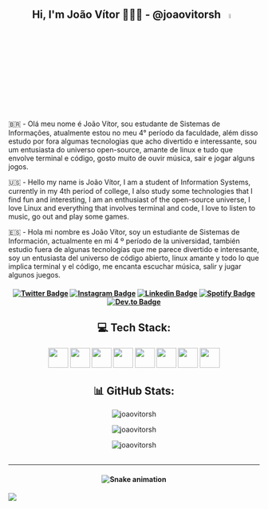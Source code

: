 
<h2 align="center">Hi, I'm João Vítor 👨🏻‍💻 - @joaovitorsh <a href="https://www.gautamkrishnar.com/"><img src="https://media.giphy.com/media/hvRJCLFzcasrR4ia7z/giphy.gif" width="5%"></a> </h2>

🇧🇷 - Olá meu nome é João Vítor, sou estudante de Sistemas de Informações, atualmente estou no meu 4° período da faculdade, além disso estudo por fora algumas tecnologias que acho divertido e interessante, sou um entusiasta do universo open-source, amante de linux e tudo que envolve terminal e código, gosto muito de ouvir música, sair e jogar alguns jogos. <br>

🇺🇸 - Hello my name is João Vítor, I am a student of Information Systems, currently in my 4th period of college, I also study some technologies that I find fun and interesting, I am an enthusiast of the open-source universe, I love Linux and everything that involves terminal and code, I love to listen to music, go out and play some games. <br>

🇪🇸 - Hola mi nombre es João Vítor, soy un estudiante de Sistemas de Información, actualmente en mi 4 º período de la universidad, también estudio fuera de algunas tecnologías que me parece divertido e interesante, soy un entusiasta del universo de código abierto, linux amante y todo lo que implica terminal y el código, me encanta escuchar música, salir y jugar algunos juegos. <br>

<h4 align="center">
  
[![Twitter Badge](https://img.shields.io/badge/-Twitter-blue?style=for-the-badge&logo=Facebook&logoColor=white&link=https://github.com/joaovitorsh)](https://twitter.com/joaovitorsh_)
[![Instagram Badge](https://img.shields.io/badge/Instagram-%23E4405F.svg?style=for-the-badge&logo=Instagram&logoColor=white&link=https://github.com/joaovitorsh)](https://www.instagram.com/joaovitor.sh/)
[![Linkedin Badge](https://img.shields.io/badge/-Linkedin-blue?style=for-the-badge&logo=Linkedin&logoColor=white&link=https://github.com/joaovitorsh)](https://www.linkedin.com/in/joaovitorsh/)
[![Spotify Badge](https://img.shields.io/badge/-Spotify-3bb34b?style=for-the-badge&logo=Spotify&logoColor=161f16&link=https://github.com/joaovitorsh)](https://open.spotify.com/user/xjhreud3q65byx6ngng5pxde2?si=d66c91f4ea8a45ae)
[![Dev.to Badge](https://img.shields.io/badge/dev.to-0A0A0A?style=for-the-badge&logo=dev.to&logoColor=white&link=https://github.com/joaovitorsh)](https://dev.to/joaovitorsh)
</h4>

<h2 align="center">💻 Tech Stack:</h2>

<h4 align="center">

<img src="https://cdn.jsdelivr.net/gh/devicons/devicon/icons/cplusplus/cplusplus-original.svg" width="40" height="40" />
<img src="https://cdn.jsdelivr.net/gh/devicons/devicon/icons/python/python-original.svg" width="40" height="40" /> 
<img src="https://cdn.jsdelivr.net/gh/devicons/devicon/icons/django/django-plain.svg" width="40" height="40" />
<img src="https://cdn.jsdelivr.net/gh/devicons/devicon/icons/postgresql/postgresql-original.svg" width="40" height="40" />
<img src="https://cdn.jsdelivr.net/gh/devicons/devicon/icons/sqlite/sqlite-original.svg"  width="40" height="40" />
<img src="https://cdn.jsdelivr.net/gh/devicons/devicon/icons/mysql/mysql-original.svg" width="40" height="40" />
<img src="https://cdn.jsdelivr.net/gh/devicons/devicon/icons/css3/css3-original.svg" width="40" height="40" />
<img src="https://cdn.jsdelivr.net/gh/devicons/devicon/icons/html5/html5-original.svg" width="40" height="40" />
</h4>

<h2 align="center">📊 GitHub Stats:</h2>

<p align="center"> <img src="https://github-readme-stats.vercel.app/api/top-langs/?username=joaovitorsh&theme=dark&hide_border=false&include_all_commits=true&count_private=true&layout=compact" alt="joaovitorsh" />

<p align="center"> <img src="https://github-readme-stats.vercel.app/api?username=joaovitorsh&theme=dark&hide_border=false&include_all_commits=true&count_private=true" alt="joaovitorsh" />
<p align="center"> <img src="https://github-readme-streak-stats.herokuapp.com/?user=joaovitorsh&theme=dark&hide_border=false" alt="joaovitorsh" /> <br><br>

---
<h4 align="center">
  
![Snake animation](https://github.com/joaovitorsh/joaovitorsh/blob/output/github-contribution-grid-snake.svg)
</h4>

[![](https://visitcount.itsvg.in/api?id=joaovitor.sh&icon=9&color=12)](https://visitcount.itsvg.in)
